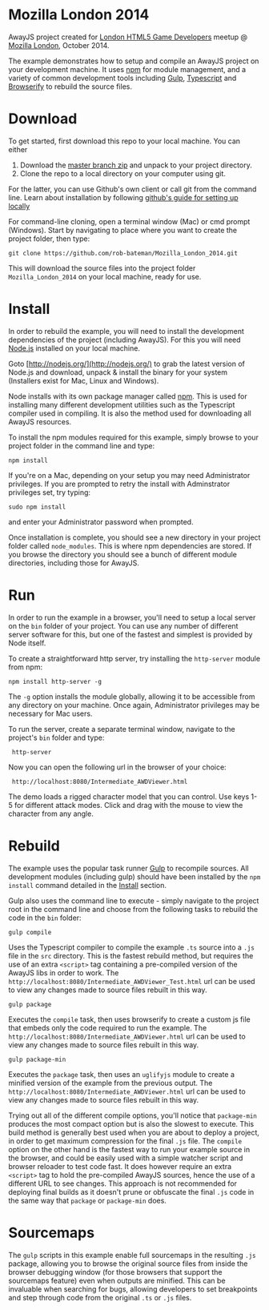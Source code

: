 Mozilla London 2014
===================

AwayJS project created for [London HTML5 Game Developers](http://www.meetup.com/London-HTML5-Game-Developers/) meetup @ [Mozilla London](https://www.mozilla.org/en-US/contact/spaces/london/), October 2014.

The example demonstrates how to setup and compile an AwayJS project on your development machine. It uses [npm](https://www.npmjs.org/) for module management, and a variety of common development tools including [Gulp](http://gulpjs.com/), [Typescript](http://www.typescriptlang.org/) and [Browserify](http://browserify.org/) to rebuild the source files.

Download
========

To get started, first download this repo to your local machine. You can either

 1. Download the [master branch zip](archive/master.zip) and unpack to your project directory.
 2. Clone the repo to a local directory on your computer using git.

For the latter, you can use Github's own client or call git from the command line. Learn about installation by following [github's guide for setting up locally](https://help.github.com/articles/set-up-git/)

For command-line cloning, open a terminal window (Mac) or cmd prompt (Windows). Start by navigating to place where you want to create the project folder, then type:

    git clone https://github.com/rob-bateman/Mozilla_London_2014.git

This will download the source files into the project folder `Mozilla_London_2014` on your local machine, ready for use.

Install
=======

In order to rebuild the example, you will need to install the development dependencies of the project (including AwayJS). For this you will need [Node.js](http://nodejs.org/) installed on your local machine.

Goto [http://nodejs.org/](http://nodejs.org/) to grab the latest version of Node.js and download, unpack & install the binary for your system (Installers exist for Mac, Linux and Windows).

Node installs with its own package manager called [npm](https://www.npmjs.org/). This is used for installing many different development utilities such as the Typescript compiler used in compiling. It is also the method used for downloading all AwayJS resources.

To install the npm modules required for this example, simply browse to your project folder in the command line and type:

    npm install

If you're on a Mac, depending on your setup you may need Administrator privileges. If you are prompted to retry the install with Adminstrator privileges set, try typing:

    sudo npm install

and enter your Administrator password when prompted.

Once installation is complete, you should see a new directory in your project folder called `node_modules`. This is where npm dependencies are stored. If you browse the directory you should see a bunch of different module directories, including those for AwayJS.

Run
===

In order to run the example in a browser, you'll need to setup a local server on the `bin` folder of your project. You can use any number of different server software for this, but one of the fastest and simplest is provided by Node itself.

To create a straightforward http server, try installing the `http-server` module from npm:

    npm install http-server -g

The `-g` option installs the module globally, allowing it to be accessible from any directory on your machine. Once again, Administrator privileges may be necessary for Mac users.

To run the server, create a separate terminal window, navigate to the project's `bin` folder and type:

     http-server

Now you can open the following url in the browser of your choice:

     http://localhost:8080/Intermediate_AWDViewer.html

The demo loads a rigged character model that you can control. Use keys 1-5 for different attack modes. Click and drag with the mouse to view the character from any angle.

Rebuild
=======

The example uses the popular task runner [Gulp](http://gulpjs.com/) to recompile sources. All development modules (including gulp) should have been installed by the `npm install` command detailed in the [Install](#install) section.

Gulp also uses the command line to execute - simply navigate to the project root in the command line and choose from the following tasks to rebuild the code in the `bin` folder:

    gulp compile

Uses the Typescript compiler to compile the example `.ts` source into a `.js` file in the `src` directory. This is the fastest rebuild method, but requires the use of an extra `<script>` tag containing a pre-compiled version of the AwayJS libs in order to work. The `http://localhost:8080/Intermediate_AWDViewer_Test.html` url can be used to view any changes made to source files rebuilt in this way.

    gulp package

Executes the `compile` task, then uses browserify to create a custom js file that embeds only the code required to run the example. The `http://localhost:8080/Intermediate_AWDViewer.html` url can be used to view any changes made to source files rebuilt in this way.

    gulp package-min

Executes the `package` task, then uses an `uglifyjs` module to create a minified version of the example from the previous output. The `http://localhost:8080/Intermediate_AWDViewer.html` url can be used to view any changes made to source files rebuilt in this way.

Trying out all of the different compile options, you'll notice that `package-min` produces the most compact option but is also the slowest to execute. This build method is generally best used when you are about to deploy a project, in order to get maximum compression for the final `.js` file. The `compile` option on the other hand is the fastest way to run your example source in the browser, and could be easily used with a simple watcher script and browser reloader to test code fast. It does however require an extra `<script>` tag to hold the pre-compiled AwayJS sources, hence the use of a different URL to see changes. This approach is not recommended for deploying final builds as it doesn't prune or obfuscate the final `.js` code in the same way that `package` or `package-min` does.


Sourcemaps
==========

The `gulp` scripts in this example enable full sourcemaps in the resulting `.js` package, allowing you to browse the original source files from inside the browser debugging window (for those browsers that support the sourcemaps feature) even when outputs are minified. This can be invaluable when searching for bugs, allowing developers to set breakpoints and step through code from the original `.ts` or `.js` files.